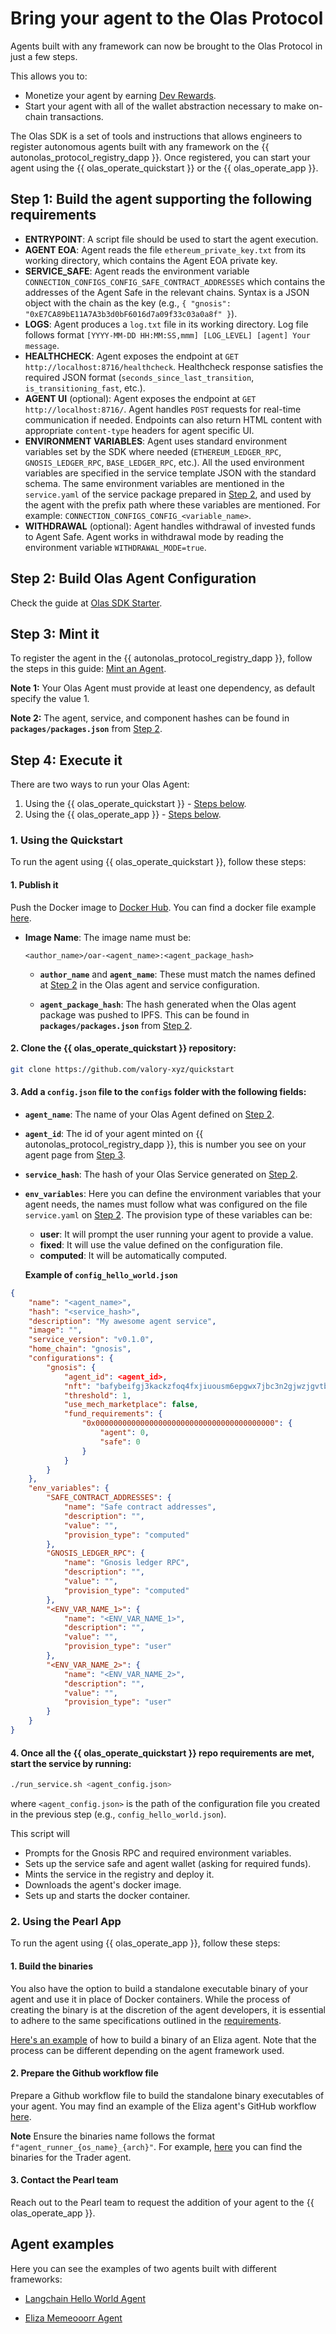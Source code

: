 # Bring your agent to the Olas Protocol

Agents built with any framework can now be brought to the Olas Protocol in just a few steps.

This allows you to:

- Monetize your agent by earning [Dev Rewards](https://open-autonomy.docs.autonolas.tech/protocol/tokenomics/).
- Start your agent with all of the wallet abstraction necessary to make on-chain transactions.

The Olas SDK is a set of tools and instructions that allows engineers to register autonomous agents built with any framework on the {{ autonolas_protocol_registry_dapp }}. Once registered, you can start your agent using the {{ olas_operate_quickstart }} or the {{ olas_operate_app }}.


## Step 1: Build the agent supporting the following requirements
- **ENTRYPOINT**: A script file should be used to start the agent execution.
- **AGENT EOA**: Agent reads the file `ethereum_private_key.txt` from its working directory, which contains the Agent EOA private key.
- **SERVICE_SAFE**: Agent reads the environment variable `CONNECTION_CONFIGS_CONFIG_SAFE_CONTRACT_ADDRESSES` which contains the addresses of the Agent Safe in the relevant chains. Syntax is a JSON object with the chain as the key (e.g., `{ "gnosis": "0xE7CA89bE11A7A3b3d0bF6016d7a09f33c03a0a8f" }`).
- **LOGS**: Agent produces a `log.txt` file in its working directory. Log file follows format `[YYYY-MM-DD HH:MM:SS,mmm] [LOG_LEVEL] [agent] Your message`.
- **HEALTHCHECK**: Agent exposes the endpoint at `GET http://localhost:8716/healthcheck`. Healthcheck response satisfies the required JSON format (`seconds_since_last_transition`, `is_transitioning_fast`, etc.).
- **AGENT UI** (optional): Agent exposes the endpoint at `GET http://localhost:8716/`. Agent handles `POST` requests for real-time communication if needed. Endpoints can also return HTML content with appropriate `content-type` headers for agent specific UI.
- **ENVIRONMENT VARIABLES**: Agent uses standard environment variables set by the SDK where needed (`ETHEREUM_LEDGER_RPC`, `GNOSIS_LEDGER_RPC`, `BASE_LEDGER_RPC`, etc.). 
All the used environment variables are specified in the service template JSON with the standard schema.
The same environment variables are mentioned in the `service.yaml` of the service package prepared in [Step 2](#step-2-build-olas-agent-configuration), and used by the agent with the prefix path where these variables are mentioned. For example: `CONNECTION_CONFIGS_CONFIG_<variable_name>`.
- **WITHDRAWAL** (optional): Agent handles withdrawal of invested funds to Agent Safe. Agent works in withdrawal mode by reading the environment variable `WITHDRAWAL_MODE=true`.


## Step 2: Build Olas Agent Configuration
Check the guide at [Olas SDK Starter](https://github.com/valory-xyz/olas-sdk-starter/blob/main/README.md).


## Step 3: Mint it

To register the agent in the {{ autonolas_protocol_registry_dapp }}, follow the steps in this guide: [Mint an Agent](https://docs.autonolas.network/protocol/mint_packages_nfts/#mint-an-agent).

**Note 1:** Your Olas Agent must provide at least one dependency, as default specify the value 1. 

**Note 2:** The agent, service, and component hashes can be found in **`packages/packages.json`** from [Step 2](#step-2-build-olas-agent-configuration).


## Step 4: Execute it

There are two ways to run your Olas Agent:

1. Using the {{ olas_operate_quickstart }} - [Steps below](#1-using-the-quickstart).
2. Using the {{ olas_operate_app }} - [Steps below](#2-using-the-pearl-app).

### 1. Using the Quickstart
To run the agent using {{ olas_operate_quickstart }}, follow these steps:

#### 1. Publish it
Push the Docker image to [Docker Hub](https://hub.docker.com/).
You can find a docker file example [here](https://github.com/valory-xyz/langchain_hello_world/blob/main/Dockerfile).

- **Image Name**: The image name must be:

    ```
    <author_name>/oar-<agent_name>:<agent_package_hash>
    ```
    - **`author_name`** and **`agent_name`**: These must match the names defined at [Step 2](#step-2-build-olas-agent-configuration) in the Olas agent and service configuration.
    
    - **`agent_package_hash`**: The hash generated when the Olas agent package was pushed to IPFS. This can be found in **`packages/packages.json`** from [Step 2](#step-2-build-olas-agent-configuration).

#### 2. Clone the {{ olas_operate_quickstart }} repository:
   ```sh
   git clone https://github.com/valory-xyz/quickstart
   ```

#### 3. Add a `config.json` file to the `configs` folder with the following fields:

- **`agent_name`**: The name of your Olas Agent defined on [Step 2](#step-2-build-olas-agent-configuration).
- **`agent_id`**: The id of your agent minted on {{ autonolas_protocol_registry_dapp }}, this is number you see on your agent page from [Step 3](#step-3-mint-it).
- **`service_hash`**: The hash of your Olas Service generated on [Step 2](#step-2-build-olas-agent-configuration).
- **`env_variables`**: Here you can define the environment variables that your agent needs, the names must follow what was configured on the file `service.yaml` on [Step 2](#step-2-build-olas-agent-configuration). The provision type of these variables can be:
    - **user**: It will prompt the user running your agent to provide a value.
    - **fixed**: It will use the value defined on the configuration file.
    - **computed**: It will be automatically computed.

  **Example of `config_hello_world.json`**

```json
{
    "name": "<agent_name>",
    "hash": "<service_hash>",
    "description": "My awesome agent service",
    "image": "",
    "service_version": "v0.1.0",
    "home_chain": "gnosis",
    "configurations": {
        "gnosis": {
            "agent_id": <agent_id>,
            "nft": "bafybeifgj3kackzfoq4fxjiuousm6epgwx7jbc3n2gjwzjgvtbbz7fc3su",
            "threshold": 1,
            "use_mech_marketplace": false,
            "fund_requirements": {
                "0x0000000000000000000000000000000000000000": {
                    "agent": 0,
                    "safe": 0
                }
            }
        }
    },
    "env_variables": {
        "SAFE_CONTRACT_ADDRESSES": {
            "name": "Safe contract addresses",
            "description": "",
            "value": "",
            "provision_type": "computed"
        },
        "GNOSIS_LEDGER_RPC": {
            "name": "Gnosis ledger RPC",
            "description": "",
            "value": "",
            "provision_type": "computed"
        },
        "<ENV_VAR_NAME_1>": {
            "name": "<ENV_VAR_NAME_1>",
            "description": "",
            "value": "",
            "provision_type": "user"
        },
        "<ENV_VAR_NAME_2>": {
            "name": "<ENV_VAR_NAME_2>",
            "description": "",
            "value": "",
            "provision_type": "user"
        }
    }
}
```

#### 4. Once all the {{ olas_operate_quickstart }} repo requirements are met, start the service by running:
```sh
./run_service.sh <agent_config.json>
```
where `<agent_config.json>` is the path of the configuration file you created in the previous step (e.g., `config_hello_world.json`).

This script will

- Prompts for the Gnosis RPC and required environment variables.
- Sets up the service safe and agent wallet (asking for required funds).
- Mints the service in the registry and deploy it.
- Downloads the agent's docker image.
- Sets up and starts the docker container.


### 2. Using the Pearl App
To run the agent using {{ olas_operate_app }}, follow these steps:

#### 1. Build the binaries

You also have the option to build a standalone executable binary of your agent and use it in place of Docker containers. While the process of creating the binary is at the discretion of the agent developers, it is essential to adhere to the same specifications outlined in the [requirements](#step-1-build-the-agent-supporting-the-following-requirements).

[Here's an example](https://github.com/valory-xyz/agents-fun-eliza/blob/main/docs/binary_building.md) of how to build a binary of an Eliza agent. Note that the process can be different depending on the agent framework used.

#### 2. Prepare the Github workflow file

Prepare a Github workflow file to build the standalone binary executables of your agent.
You may find an example of the Eliza agent's GitHub workflow [here](https://github.com/valory-xyz/agents-fun-eliza/blob/main/.github/workflows/binary_builder.yaml).

**Note** Ensure the binaries name follows the format `f"agent_runner_{os_name}_{arch}"`. For example, [here](https://github.com/valory-xyz/trader/releases/tag/v0.0.101) you can find the binaries for the Trader agent.

#### 3. Contact the Pearl team
Reach out to the Pearl team to request the addition of your agent to the {{ olas_operate_app }}.

## Agent examples
Here you can see the examples of two agents built with different frameworks:

- [Langchain Hello World Agent](https://github.com/valory-xyz/langchain_hello_world)

- [Eliza Memeooorr Agent](https://github.com/valory-xyz/agents-fun-eliza)

